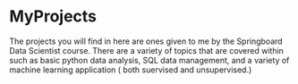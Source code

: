 # MyProjects
The projects you will find in here are ones given to me by the Springboard Data Scientist course. There are a variety of topics that are covered within such as basic python data analysis, SQL data management, and a variety of machine learning application ( both suervised and unsupervised.) 
